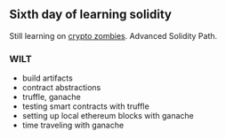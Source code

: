 ## Sixth day of learning solidity

Still learning on [crypto zombies](https://cryptozombies.io/). Advanced Solidity Path.

### WILT

- build artifacts
- contract abstractions
- truffle, ganache
- testing smart contracts with truffle
- setting up local ethereum blocks with ganache
- time traveling with ganache
